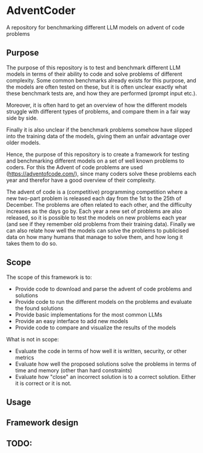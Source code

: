 # AdventCoder
A repository for benchmarking different LLM models on advent of code problems


## Purpose
The purpose of this repository is to test and benchmark different LLM models in terms of their ability to code and solve 
problems of different complexity. Some common benchmarks already exists for this purpose, and the models are often tested
on these, but it is often unclear exactly what these benchmark tests are, and how they are performed (prompt input etc.).

Moreover, it is often hard to get an overview of how the different models struggle with different types of problems, and
compare them in a fair way side by side. 

Finally it is also unclear if the benchmark problems somehow have slipped into the training data of the models, giving 
them an unfair advantage over older models.

Hence, the purpose of this repository is to create a framework for testing and benchmarking different models on a set of
well known problems to coders. For this the Advent of code problems are used (https://adventofcode.com/), since many 
coders solve these problems each year and therefor have a good overview of their complexity. 

The advent of code is a (competitive) programming competition where a new two-part problem is released each day from the
1st to the 25th of December. The problems are often related to each other, and the difficulty increases as the days go by.
Each year a new set of problems are also released, so it is possible to test the models on new problems each year 
(and see if they remember old problems from their training data). Finally we can also relate how well the models can 
solve the problems to publicised data on how many humans that manage to solve them, and how long it takes them to do so.

## Scope
The scope of this framework is to:
- Provide code to download and parse the advent of code problems and solutions
- Provide code to run the different models on the problems and evaluate the found solutions
- Provide basic implementations for the most common LLMs 
- Provide an easy interface to add new models
- Provide code to compare and visualize the results of the models

What is not in scope:
- Evaluate the code in terms of how well it is written, security, or other metrics
- Evaluate how well the proposed solutions solve the problems in terms of time and memory (other than hard constraints)
- Evaluate how "close" an incorrect solution is to a correct solution. Either it is correct or it is not.

## Usage

## Framework design

## TODO:
